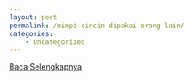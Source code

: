 ```yaml
---
layout: post
permalink: /mimpi-cincin-dipakai-orang-lain/
categories:
    - Uncategorized
---
```


[Baca Selengkapnya](/02)